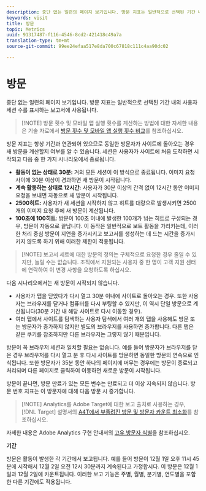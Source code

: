 ```yaml
---
description: 중단 없는 일련의 페이지 보기입니다. 방문 지표는 일반적으로 선택된 기간 내의 사용자 세션 수를 표시하는 보고서에 사용됩니다.
keywords: visit
title: 방문
topic: Metrics
uuid: 91317487-f116-4546-8cd2-421418c49a7a
translation-type: tm+mt
source-git-commit: 99ee24efaa517e8da700c67818c111c4aa90dc02

---
```



# 방문

중단 없는 일련의 페이지 보기입니다. 방문 지표는 일반적으로 선택된 기간 내의 사용자 세션 수를 표시하는 보고서에 사용됩니다.

> [!NOTE] 방문 횟수 및 모바일 앱 실행 횟수를 계산하는 방법에 대한 자세한 내용은 기술 자료에서 [방문 횟수 및 모바일 앱 실행 횟수 비교](https://helpx.adobe.com/analytics/kb/compare-visits-and-mobile-app-launches.html)를 참조하십시오.

방문 지표는 항상 기간과 연관되어 있으므로 동일한 방문자가 사이트에 돌아오는 경우 새 방문을 계산할지 여부를 알 수 있습니다. 세션은 사용자가 사이트에 처음 도착하면 시작되고 다음 중 한 가지 시나리오에서 종료됩니다.

* **활동이 없는 상태로 30분:** 거의 모든 세션이 이 방식으로 종료됩니다. 이미지 요청 사이에 30분 이상이 경과하면 새 방문이 시작됩니다.
* **계속 활동하는 상태로 12시간:** 사용자가 30분 이상의 간격 없이 12시간 동안 이미지 요청을 보내면 자동으로 새 방문이 시작됩니다.
* **2500히트:** 사용자가 새 세션을 시작하지 않고 히트를 대량으로 발생시키면 2500개의 이미지 요청 후에 새 방문이 계산됩니다.
* **100초에 100히트**: 방문이 100초 이내에 발생한 100개가 넘는 히트로 구성되는 경우, 방문이 자동으로 끝납니다. 이 동작은 일반적으로 보트 활동을 가리키는데, 이러한 처리 중심 방문이 지연을 증가시키고 보고서를 생성하는 데 드는 시간을 증가시키지 않도록 하기 위해 이러한 제한이 적용됩니다.

> [!NOTE] 보고서 세트에 대한 방문의 정의는 구체적으로 요청한 경우 줄일 수 있지만, 늘릴 수는 없습니다. 조직에서 지원되는 사용자 중 한 명이 고객 지원 센터에 연락하여 이 변경 사항을 요청하도록 하십시오.

다음 시나리오에서는 새 방문이 시작되지 않습니다.

* 사용자가 탭을 닫았다가 다시 열고 30분 이내에 사이트로 돌아오는 경우. 또한 사용자는 브라우저를 닫거나 컴퓨터를 다시 부팅할 수 있지만, 이 역시 단일 방문으로 계산됩니다(30분 기간 내 해당 사이트로 다시 이동할 경우).
* 여러 탭에서 사이트를 탐색하는 사용자 탐색에서 여러 개의 탭을 사용해도 방문 또는 방문자가 증가하지 않지만 별도의 브라우저를 사용하면 증가합니다. 다른 탭은 같은 쿠키를 참조하지만 다른 브라우저는 그렇지 않기 때문입니다.

방문이 꼭 브라우저 세션과 일치할 필요는 없습니다. 예를 들어 방문자가 브라우저를 닫은 경우 브라우저를 다시 열고 분 후 다시 사이트를 방문하면 동일한 방문의 연속으로 인식됩니다. 또한 방문자가 35분 동안 하나의 페이지에 머무는 경우에는 방문이 종료되고 처리되며 다른 페이지로 클릭하여 이동하면 새로운 방문이 시작됩니다.

방문이 끝나면, 방문 만료가 있는 모든 변수는 만료되고 더 이상 지속되지 않습니다. 방문 번호 지표는 이 방문자에 대해 다음 방문 시 증가합니다.

> [!NOTE] Analytics를 Adobe Target에 대한 보고 출처로 사용하는 경우, [!DNL Target] 설명서의 [A4T에서 부풀려진 방문 및 방문자 카운트 최소화](https://marketing.adobe.com/resources/help/en_US/target/a4t/minimizing-inflated-visit-and-visitor-counts-a4t.html)를 참조하십시오.

자세한 내용은 Adobe Analytics 구현 안내서의 [고유 방문자 식별](https://marketing.adobe.com/resources/help/en_US/sc/implement/visid_overview.html)을 참조하십시오.

**기간**

방문은 활동이 발생한 각 기간에서 보고됩니다. 예를 들어 방문이 12월 1일 오후 11시 45분에 시작해서 12월 2일 오전 12시 30분까지 계속된다고 가정합시다. 이 방문은 12월 1일과 12월 2일에 카운트됩니다. 이러한 보고 기능은 주별, 월별, 분기별, 연도별을 포함한 다른 기간에도 적용됩니다.
